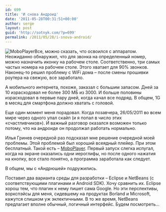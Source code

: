 ```yaml
---
id: 699
title: 'И снова Андроид'
date: '2011-05-28T00:31:51+00:00'
author: serge
layout: post
guid: 'http://sotnyk.com/?p=699'
permalink: /2011/05/28/i-snova-android/
---
```


![](https://sotnyk.github.io/wp-content/uploads/2011/05/MoboPlayer.jpg "MoboPlayer")Все, можно сказать, что освоился с аппаратом. Неожиданно обнаружил, что для звонка на определенный номер, можно назначить иконку на рабочем столе. Соответственно, три самых частых номера на рабочем столе. Этого хватает для 90% звонков. Наконец-то решил проблему с WiFi дома – после смены прошивки роутера на свежую, все заработало.

А мобильного интернета, похоже, заказал с большим запасом. Дней за 10 израсходовал не более 300 МБ из 3000. И больше половины израсходовал в первые пару дней, когда качал все подряд. В общем, 1G в месяц для смартфона должно хватать с головой.

Еще один момент меня порадовал. Когда позавчера, 26/05/2011 во всем мире через одного упал скайп (и я попал в число этих «счастливчиков»). И важный разговор оказался возможен только потому, что на андроиде он продолжал работать нормально.  
  
Илья Гринев очередной раз подсказал мне решение очередной моей проблемы. Этой проблемой был хороший всеядный плейер. При этом бесплатный. Такой есть – [MoboPlayer](https://market.android.com/details?id=com.clov4r.android.nil&feature=search_result). Первый запуск слегка испугал, когда на экране оказались одни иероглифы, но после одного нажатия на кнопку, все стало понятно, а программа заработала как следует.

В общем, мы с «Андрюшей» подружились.

Поставил два варианта среды для разработки – Eclipse и NetBeans (с соответствующими плагинами и Android SDK). Хочу сравнить их. Eclipse хорош тем, что плагин к нему пишет сама Google. Но эти перспективы, воркспэйсы для меня, сидевшему на продуктах Borland и Microsoft, кажутся слишком уж эклектичными. В то же время, NetBeans предлагает вполне обычный, логичный интерфейс. Будем посмотреть…